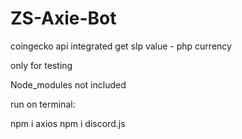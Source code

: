 # ZS-Axie-Bot

coingecko api integrated 
get slp value - php currency

only for testing

Node_modules not included

run on terminal:

npm i axios
npm i discord.js
